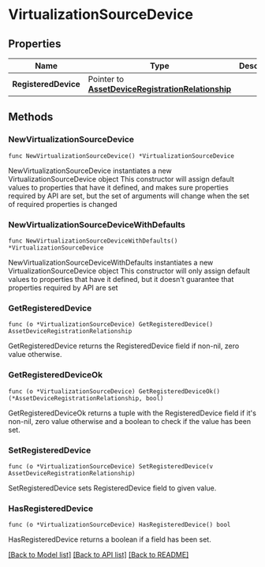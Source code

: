 # VirtualizationSourceDevice

## Properties

Name | Type | Description | Notes
------------ | ------------- | ------------- | -------------
**RegisteredDevice** | Pointer to [**AssetDeviceRegistrationRelationship**](asset.DeviceRegistration.Relationship.md) |  | [optional] 

## Methods

### NewVirtualizationSourceDevice

`func NewVirtualizationSourceDevice() *VirtualizationSourceDevice`

NewVirtualizationSourceDevice instantiates a new VirtualizationSourceDevice object
This constructor will assign default values to properties that have it defined,
and makes sure properties required by API are set, but the set of arguments
will change when the set of required properties is changed

### NewVirtualizationSourceDeviceWithDefaults

`func NewVirtualizationSourceDeviceWithDefaults() *VirtualizationSourceDevice`

NewVirtualizationSourceDeviceWithDefaults instantiates a new VirtualizationSourceDevice object
This constructor will only assign default values to properties that have it defined,
but it doesn't guarantee that properties required by API are set

### GetRegisteredDevice

`func (o *VirtualizationSourceDevice) GetRegisteredDevice() AssetDeviceRegistrationRelationship`

GetRegisteredDevice returns the RegisteredDevice field if non-nil, zero value otherwise.

### GetRegisteredDeviceOk

`func (o *VirtualizationSourceDevice) GetRegisteredDeviceOk() (*AssetDeviceRegistrationRelationship, bool)`

GetRegisteredDeviceOk returns a tuple with the RegisteredDevice field if it's non-nil, zero value otherwise
and a boolean to check if the value has been set.

### SetRegisteredDevice

`func (o *VirtualizationSourceDevice) SetRegisteredDevice(v AssetDeviceRegistrationRelationship)`

SetRegisteredDevice sets RegisteredDevice field to given value.

### HasRegisteredDevice

`func (o *VirtualizationSourceDevice) HasRegisteredDevice() bool`

HasRegisteredDevice returns a boolean if a field has been set.


[[Back to Model list]](../README.md#documentation-for-models) [[Back to API list]](../README.md#documentation-for-api-endpoints) [[Back to README]](../README.md)


